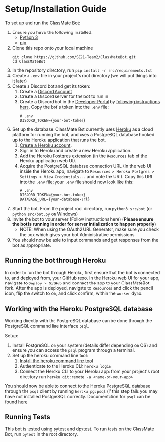 # Setup/Installation Guide
To set up and run the ClassMate Bot:
1. Ensure you have the following installed:
    * [Python 3](https://www.python.org/downloads/) 
    * [pip](https://pip.pypa.io/en/stable/installation/)
2. Clone this repo onto your local machine
    ```
    git clone https://github.com/SE21-Team2/ClassMateBot.git
    cd ClassMateBot
    ```
3. In the repository directory, run `pip install -r src/requirements.txt`
4. Create a `.env` file in your project's root directory (we will put things into it later)
5. Create a Discord bot and get its token:
   1. Create a [Discord Account](https://discord.com/login)
   2. Create a Discord server for the bot to run in
   3. Create a Discord bot in the [Developer Portal](https://discord.com/developers/applications) by [following instructions here](https://realpython.com/how-to-make-a-discord-bot-python/). Copy the bot's token into the `.env` file:
      ```
      # .env
      DISCORD_TOKEN={your-bot-token}
      ```
6. Set up the database. ClassMate Bot currently uses [Heroku](https://www.heroku.com/) as a cloud platform for running the bot, and uses a PostgreSQL database hooked up to the Heroku application that runs the bot.
   1. [Create a Heroku account](https://signup.heroku.com/login).
   2. Sign in to Heroku and create a new Heroku application.
   3. Add the Heroku Postgres extension (in the `Resources` tab of the Heroku application web UI).
   4. Acquire the PostgreSQL database connection URL (In the web UI inside the Heroku app, navigate to `Resources > Heroku Postgres > Settings > View Credentials...` and note the URI). Copy this URI into the `.env` file; your `.env` file should now look like this:
      ```
      # .env
      DISCORD_TOKEN={your-bot-token}
      DATABASE_URL={your-database-url}
      ```
7. Start the bot. From the project root directory, run `python3 src/bot` (or `python src/bot.py` on Windows)
8. Invite the bot to your server ([Follow instructions here](https://realpython.com/how-to-make-a-discord-bot-python/)) (**Please ensure the bot is running in order for server intialization to happen properly**)
    * NOTE:  When using the OAuth2 URL Generator, make sure you check the box which gives your bot Administrative permissions
9. You should now be able to input commands and get responses from the bot as appropriate.

## Running the bot through Heroku

In order to run the bot through Heroku, first ensure that the bot is connected to, and deployed from, your GitHub repo. In the Heroku web UI for your app, navigate to `Deploy > GitHub` and connect the app to your ClassMateBot fork. After the app is deployed, navigate to `Resources` and click the pencil icon, flip the switch to on, and click confirm, within the `worker` dyno.

## Working with the Heroku PostgreSQL database
Working directly with the PostgreSQL database can be done through the PostgreSQL command line interface `psql`.

Setup:
1. [Install PostgreSQL on your system](https://www.postgresql.org/download/) (details differ depending on OS) and ensure you can access the `psql` program through a terminal.
2. Set up the heroku command line tool:
   1. [Install the heroku command line tool](https://devcenter.heroku.com/articles/heroku-cli)
   2. Authenticate to the Heroku CLI: `heroku login`
   3. Connect the Heroku CLI to your Heroku app: from your project's root directory run `heroku git:remote -a <name-of-your-app>`

You should now be able to connect to the Heroku PostgreSQL database through the `psql` client by running `heroku pg:psql` (if this step fails you may have not installed PostgreSQL correctly. Documentation for `psql` can be found [here](https://www.postgresql.org/docs/13/app-psql.html)

## Running Tests
This bot is tested using pytest and [dpytest](https://dpytest.readthedocs.io/en/latest/index.html). To run tests on the ClassMate Bot, run `pytest` in the root directory.
